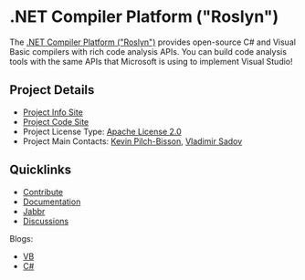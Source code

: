# .NET Compiler Platform ("Roslyn")

The [.NET Compiler Platform ("Roslyn")](http://roslyn.codeplex.com/) provides open-source C# and Visual Basic compilers with rich code analysis APIs. You can build code analysis tools with the same APIs that Microsoft is using to implement Visual Studio!

## Project Details
* [Project Info Site](http://roslyn.codeplex.com/) 
* [Project Code Site](http://roslyn.codeplex.com/SourceControl/latest)
* Project License Type: [Apache License 2.0](http://roslyn.codeplex.com/license)
* Project Main Contacts: [Kevin Pilch-Bisson](http://www.codeplex.com/site/users/view/Pilchie), [Vladimir Sadov](http://www.codeplex.com/site/users/view/VSadov)

## Quicklinks

* [Contribute](https://roslyn.codeplex.com/wikipage?title=How%20to%20Contribute)
* [Documentation](http://roslyn.codeplex.com/documentation) 
* [Jabbr](https://jabbr.net/#/rooms/roslyn) 
* [Discussions](http://roslyn.codeplex.com/discussions)

Blogs:
 
* [VB](http://blogs.msdn.com/b/vbteam/archive/tags/roslyn/) 
* [C#](http://blogs.msdn.com/b/csharpfaq/archive/tags/roslyn/)